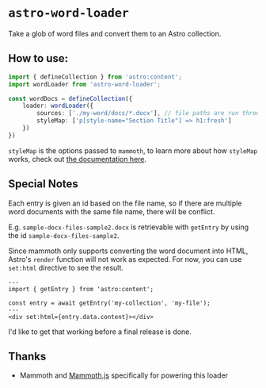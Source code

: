 # `astro-word-loader`

Take a glob of word files and convert them to an Astro collection.

## How to use:

```ts
import { defineCollection } from 'astro:content';
import wordLoader from 'astro-word-loader';

const wordDocs = defineCollection({
    loader: wordLoader({
        sources: ['./my-word/docs/*.docx'], // file paths are run through node:glob
        styleMap: ['p[style-name="Section Title"] => h1:fresh']
    })
})
```

`styleMap` is the options passed to `mammoth`, to learn more about how `styleMap` works, check out [the documentation here](https://github.com/mwilliamson/mammoth.js#writing-style-maps).

## Special Notes

Each entry is given an id based on the file name, so if there are multiple word documents with the same file name, there will be conflict.

E.g. `sample-docx-files-sample2.docx` is retrievable with `getEntry` by using the id `sample-docx-files-sample2`.

Since mammoth only supports converting the word document into HTML, Astro's `render` function will not work as expected. For now, you can use `set:html` directive to see the result.

```astro
---
import { getEntry } from 'astro:content';

const entry = await getEntry('my-collection', 'my-file');
---
<div set:html={entry.data.content}></div>
```

I'd like to get that working before a final release is done.

## Thanks

- Mammoth and [Mammoth.js](https://github.com/mwilliamson/mammoth.js) specifically for powering this loader